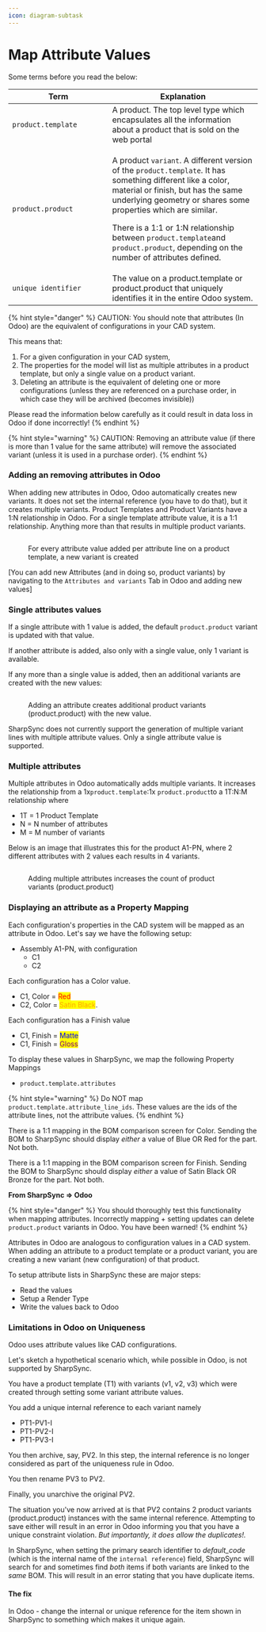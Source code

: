 ```yaml
---
icon: diagram-subtask
---
```


# Map Attribute Values

Some terms before you read the below:

<table><thead><tr><th width="186">Term</th><th>Explanation</th></tr></thead><tbody><tr><td><code>product.template</code></td><td>A product. The top level type which encapsulates all the information about a product that is sold on the web portal</td></tr><tr><td><code>product.product</code></td><td><p>A product <code>variant</code>. A different version of the <code>product.template</code>. It has something different like a color, material or finish, but has the same underlying geometry or shares some properties which are similar.</p><p></p><p>There is a 1:1 or 1:N relationship between <code>product.template</code>and <code>product.product</code>, depending on the number of attributes defined.</p></td></tr><tr><td><code>unique identifier</code></td><td>The value on a product.template or product.product that uniquely identifies it in the entire Odoo system.</td></tr></tbody></table>



{% hint style="danger" %}
CAUTION: You should note that attributes (In Odoo) are the equivalent of configurations in your CAD system.&#x20;

This means that:

1. For a given configuration in your CAD system,&#x20;
2. The properties for the model will list as multiple attributes in a product template, but only a single value on a product variant.
3. Deleting an attribute is the equivalent of deleting one or more configurations (unless they are referenced on a purchase order, in which case they will be archived (becomes invisible))

Please read the information below carefully as it could result in data loss in Odoo if done incorrectly!
{% endhint %}

{% hint style="warning" %}
CAUTION: Removing an attribute value (if there is more than 1 value for the same attribute) will remove the associated variant (unless it is used in a purchase order). &#x20;
{% endhint %}

### Adding an removing  attributes in Odoo

When adding new attributes in Odoo, Odoo automatically creates new variants. It does not set the internal reference (you have to do that), but it creates multiple variants. Product Templates and Product Variants have a 1:N relationship in Odoo. For a single template attribute value, it is a 1:1 relationship. Anything more than that results in multiple product variants.

<figure><img src="../../../../.gitbook/assets/image (37).png" alt=""><figcaption><p>For every attribute value added per attribute line on a product template, a new variant is created</p></figcaption></figure>

\[You can add new Attributes (and in doing so, product variants) by navigating to the `Attributes and variants` Tab in Odoo and adding new values]

### Single attributes values

If a single attribute with 1 value is added, the default `product.product` variant is updated with that value.

If another attribute is added, also only with a single value, only 1 variant is available.&#x20;

If any more than a single value is added, then an additional  variants are created with the new values:

<figure><img src="../../../../.gitbook/assets/image (36).png" alt=""><figcaption><p>Adding an attribute creates additional product variants (product.product) with the new value.</p></figcaption></figure>

SharpSync does not currently support the generation of multiple variant lines with multiple attribute values. Only a single attribute value is supported.

### Multiple attributes

Multiple attributes in Odoo automatically adds multiple variants. It increases the relationship from a 1x`product.template`:1x `product.product`to a 1T:N:M relationship where&#x20;

* 1T =  1 Product Template
* N = N number of attributes
* M = M number of variants

Below is an image that illustrates this for the product A1-PN, where 2 different attributes with 2 values each results in 4 variants.

<figure><img src="../../../../.gitbook/assets/multiple-attributes.png" alt=""><figcaption><p>Adding multiple attributes increases the count of product variants (product.product)</p></figcaption></figure>

### Displaying an attribute as a Property Mapping

Each configuration's properties in the CAD system will be mapped as an attribute in Odoo. Let's say we have the following setup:

* Assembly A1-PN, with configuration&#x20;
  * C1
  * C2

Each configuration has a Color value.&#x20;

* C1, Color = <mark style="color:red;">Red</mark>
* C2, Color = <mark style="color:orange;">Satin Black</mark>.

Each configuration has a Finish value

* C1, Finish = <mark style="color:blue;">Matte</mark>
* C1, Finish = <mark style="color:purple;">Gloss</mark>



To display these values in SharpSync, we map the following Property Mappings

* `product.template.attributes`

{% hint style="warning" %}
Do NOT map `product.template.attribute_line_ids`. These values are the ids of the attribute lines, not the attribute values.
{% endhint %}

There is a 1:1 mapping in the BOM comparison screen for Color. Sending the BOM to SharpSync should display _either_ a value of Blue OR Red for the part. Not both.

There is a 1:1 mapping in the BOM comparison screen for Finish. Sending the BOM to SharpSync should display _either_ a value of Satin Black OR Bronze for the part. Not both.

**From SharpSync ⇒ Odoo**&#x20;

{% hint style="danger" %}
You should thoroughly test this functionality when mapping attributes. Incorrectly mapping + setting updates can delete `product.product` variants in Odoo. You have been warned!
{% endhint %}

Attributes in Odoo are analogous to configuration values in a CAD system. When adding an attribute to a product template or a product variant, you are creating a new variant (new configuration) of that product.

To setup attribute lists in SharpSync these are major steps:

* Read the values
* Setup a Render Type
* Write the values back to Odoo&#x20;



### Limitations in Odoo on Uniqueness

Odoo uses attribute values like CAD configurations.

Let's sketch a hypothetical scenario which, while possible in Odoo, is not supported by SharpSync.

You have a product template (T1) with variants (v1, v2, v3) which were created through setting some variant attribute values.

You add a unique internal reference to each variant namely

* PT1-PV1-I
* PT1-PV2-I
* PT1-PV3-I

You then archive, say, PV2. In this step, the internal reference is no longer considered as part of the uniqueness rule in Odoo.

You then rename PV3 to PV2.

Finally, you unarchive the original PV2.

The situation you've now arrived at is that PV2 contains 2 product variants (product.product) instances with the same internal reference. Attempting to save either will result in an error in Odoo informing you that you have a unique constraint violation. _But importantly, it does allow the duplicates!._

In SharpSync, when setting the primary search identifier to _default\_code_ (which is the internal name of the `internal reference`) field, SharpSync will search for and sometimes find _both_ items if both variants are linked to the _same_ BOM. This will result in an error stating that you have duplicate items.

#### The fix

In Odoo - change the internal or unique reference for the item shown in SharpSync to something which makes it unique again.
